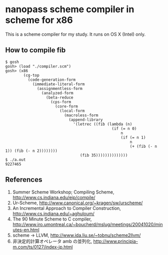# nanopass scheme compiler in scheme for x86

This is a scheme compiler for my study.
It runs on OS X (Intel) only.

## How to compile fib

```
$ gosh
gosh> (load "./compiler.scm")
gosh> (x86
        (cg-top
          (code-generation-form
            (immediate-literal-form
              (assignmentless-form
                (analyzed-form
                  (beta-reduce
                    (cps-form
                      (core-form
                        (local-form
                          (macroless-form
                            (append-library
                              '(letrec ((fib (lambda (n)
                                               (if (= n 0)
                                                   n
                                                   (if (= n 1)
                                                       n
                                                       (+ (fib (- n 1)) (fib (- n 2))))))))
                                 (fib 35))))))))))))))
$ ./a.out
9227465
```

## References

1. Summer Scheme Workshop; Compiling Scheme, http://www.cs.indiana.edu/eip/compile/
1. Ur-Scheme, http://www.canonical.org/~kragen/sw/urscheme/
1. An Incremental Approach to Compiler Construction, http://www.cs.indiana.edu/~aghuloum/
1. The 90 Minute Scheme to C compiler, http://www.iro.umontreal.ca/~boucherd/mslug/meetings/20041020/minutes-en.html
1. scheme -> LLVM, http://www.ida.liu.se/~tobnu/scheme2llvm/
1. 非決定的計算オペレータ amb の並列化, http://www.principia-m.com/ts/0127/index-jp.html
